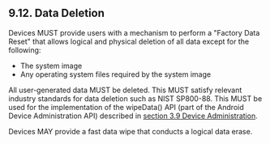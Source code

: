 ## 9.12\. Data Deletion

Devices MUST provide users with a mechanism to perform a "Factory Data Reset"
that allows logical and physical deletion of all data except for the following:

   * The system image
   * Any operating system files required by the system image

All user-generated data MUST be deleted. This MUST satisfy relevant industry
standards for data deletion such as NIST SP800-88\. This MUST be used for the
implementation of the wipeData() API (part of the Android Device Administration
API) described in [section 3.9 Device
Administration](#3_9_device_administration).

Devices MAY provide a fast data wipe that conducts a logical data erase.
